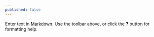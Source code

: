 ```yaml
---
published: false
---
```


Enter text in [Markdown](http://daringfireball.net/projects/markdown/). Use the toolbar above, or click the **?** button for formatting help.
